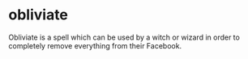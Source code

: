 obliviate
=========

Obliviate is a spell which can be used by a witch or wizard in order to completely remove everything from their Facebook. 
